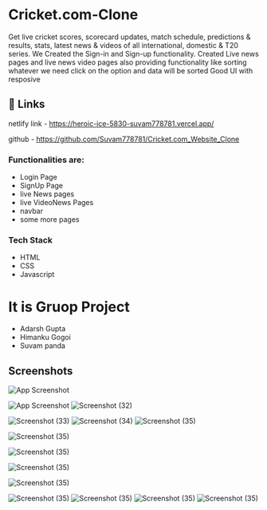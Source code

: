
# Cricket.com-Clone

Get live cricket scores, scorecard updates, match schedule, predictions & results, stats, latest news & videos of all international, domestic & T20 series. We Created the Sign-in and Sign-up functionality.
Created Live news pages and live news video pages also providing functionality like sorting whatever we need click on the option and data will be sorted
Good UI with resposive



## 🔗 Links
netlify link - https://heroic-ice-5830-suvam778781.vercel.app/

github - https://github.com/Suvam778781/Cricket.com_Website_Clone



### Functionalities are:

* Login Page
* SignUp Page
* live News pages
* live VideoNews Pages
* navbar
* some more pages


### Tech Stack

* HTML
* CSS
* Javascript 

# It is Gruop Project 

 * Adarsh Gupta
 * Himanku Gogoi
 * Suvam panda



## Screenshots

![App Screenshot](https://github.com/Adarsh-nihal/Github-image/blob/main/Cricket.Com/Screenshot%20(1035).png?raw=true)

![App Screenshot](https://github.com/Adarsh-nihal/Github-image/blob/main/Cricket.Com/Screenshot%20(1036).png?raw=true)
![Screenshot (32)](https://github.com/Adarsh-nihal/Github-image/blob/main/Cricket.Com/Screenshot%20(1037).png?raw=true)

![Screenshot (33)](https://github.com/Adarsh-nihal/Github-image/blob/main/Cricket.Com/Screenshot%20(1038).png?raw=true)
![Screenshot (34)](https://github.com/Adarsh-nihal/Github-image/blob/main/Cricket.Com/Screenshot%20(1039).png?raw=true)
![Screenshot (35)](https://github.com/Adarsh-nihal/Github-image/blob/main/Cricket.Com/Screenshot%20(1040).png?raw=true)

![Screenshot (35)](https://github.com/Adarsh-nihal/Github-image/blob/main/Cricket.Com/Screenshot%20(1041).png?raw=true)

![Screenshot (35)](https://github.com/Adarsh-nihal/Github-image/blob/main/Cricket.Com/Screenshot%20(1042).png?raw=true)

![Screenshot (35)](https://github.com/Adarsh-nihal/Github-image/blob/main/Cricket.Com/Screenshot%20(1043).png?raw=true)

![Screenshot (35)](https://github.com/Adarsh-nihal/Github-image/blob/main/Cricket.Com/Screenshot%20(1044).png?raw=true)

![Screenshot (35)](https://github.com/Adarsh-nihal/Github-image/blob/main/Cricket.Com/Screenshot%20(1045).png?raw=true)
![Screenshot (35)](https://github.com/Adarsh-nihal/Github-image/blob/main/Cricket.Com/Screenshot%20(1046).png?raw=true)
![Screenshot (35)](https://github.com/Adarsh-nihal/Github-image/blob/main/Cricket.Com/Screenshot%20(1047).png?raw=true)
![Screenshot (35)](https://github.com/Adarsh-nihal/Github-image/blob/main/Cricket.Com/Screenshot%20(1048).png?raw=true)







